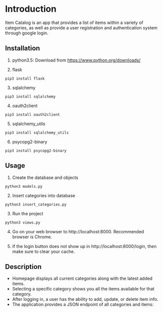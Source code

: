 # Introduction
Item Catalog is an app that provides a list of items within a variety of categories, as well as provide a user registration and authentication system through google login.

<!-- This project is viewable at https://lz-item-catalog.herokuapp.com -->

## Installation
1. python3.5: Download from https://www.python.org/downloads/

2. flask

```pip3 install flask```

3. sqlalchemy

```pip3 install sqlalchemy```

4. oauth2client

```pip3 install oauth2client```

5. sqlalchemy_utils

```pip3 install sqlalchemy_utils```

6. psycopg2-binary

```pip3 install psycopg2-binary```

## Usage
1. Create the database and objects

```python3 models.py```

2. Insert categories into database

```python3 insert_categories.py```

3. Run the project

```python3 views.py```

4. Go on your web browser to http://localhost:8000. Recommended browser is Chrome.

5. If the login button does not show up in http://localhost:8000/login, then make sure to clear your cache.

## Description
* Homepage displays all current categories along with the latest added items.
* Selecting a specific category shows you all the items available for that category.
* After logging in, a user has the ability to add, update, or delete item info.
* The application provides a JSON endpoint of all categories and items: <!-- https://lz-item-catalog.herokuapp.com/catalog.json -->

